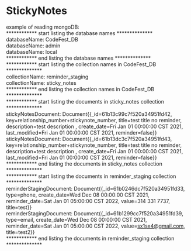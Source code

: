 # StickyNotes

example of reading mongoDB:<br/>
************ start listing the database names **************<br/>
databaseName: CodeFest_DB<br/>
databaseName: admin<br/>
databaseName: local<br/>
************ end listing the database names **************<br/>
************ start listing the collection names in CodeFest_DB **************<br/>
collectionName: reminder_staging<br/>
collectionName: sticky_notes<br/>
************ end listing the collection names in CodeFest_DB **************<br/>
************ start listing the documents in sticky_notes collection **************<br/>
stickyNotesDocument: Document{{_id=61b13c99c7f520a34951fd42, key=relationship_number+stickynote_number, title=test title no reminder, description=test description , create_date=Fri Jan 01 00:00:00 CST 2021, last_modified=Fri Jan 01 00:00:00 CST 2021, reminder=false}}<br/>
stickyNotesDocument: Document{{_id=61b13dc3c7f520a34951fd43, key=relationship_number+stickynote_number, title=test title no reminder, description=test description , create_date=Fri Jan 01 00:00:00 CST 2021, last_modified=Fri Jan 01 00:00:00 CST 2021, reminder=false}}<br/>
************ end listing the documents in sticky_notes collection **************<br/>
************ start listing the documents in reminder_staging collection **************<br/>
reminderStagingDocument: Document{{_id=61b0246dc7f520a34951fd33, type=phone, create_date=Wed Dec 08 00:00:00 CST 2021, reminder_date=Sat Jan 01 05:00:00 CST 2022, value=314 331 7737, title=test}}<br/>
reminderStagingDocument: Document{{_id=61b1299cc7f520a34951fd39, type=email, create_date=Wed Dec 08 00:00:00 CST 2021, reminder_date=Sat Jan 01 05:00:00 CST 2022, value=sx1sx4@gmail.com, title=test2}}<br/>
************ end listing the documents in reminder_staging collection **************<br/>

